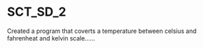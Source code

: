 # SCT_SD_2
Created a program that coverts a temperature between celsius and fahrenheat and kelvin scale......
